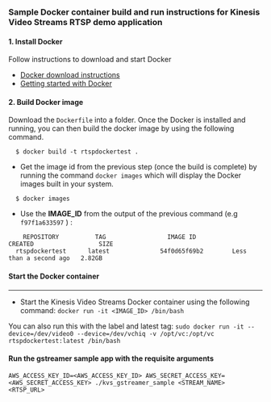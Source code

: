 ### Sample Docker container build and run instructions for Kinesis Video Streams RTSP demo application
#### 1. Install Docker

Follow instructions to download and start Docker

* [ Docker download instructions ]( https://www.docker.com/community-edition#/download )
* [Getting started with Docker](https://docs.docker.com/get-started/)

#### 2. Build Docker image
Download the `Dockerfile` into a folder.  Once the Docker is installed and running, you can then build the docker image by using the following command.

```
  $ docker build -t rtspdockertest .
```
* Get the image id from the previous step (once the build is complete) by running the command `docker images` which will display the Docker images built in your system.

```
  $ docker images
```

* Use the **IMAGE_ID** from the output of the previous command (e.g `f97f1a633597` ) :

```
    REPOSITORY          TAG                 IMAGE ID            CREATED                  SIZE
  rtspdockertest      latest              54f0d65f69b2        Less than a second ago   2.82GB

```
#### Start the Docker container
---

*  Start the Kinesis Video Streams Docker container using the following command:
`docker run -it <IMAGE_ID> /bin/bash`

You can also run this with the label and latest tag:
`sudo docker run -it --device=/dev/video0 --device=/dev/vchiq -v /opt/vc:/opt/vc rtspdockertest:latest /bin/bash`

#### Run the gstreamer sample app with the requisite arguments
`AWS_ACCESS_KEY_ID=<AWS_ACCESS_KEY_ID> AWS_SECRET_ACCESS_KEY=<AWS_SECRET_ACCESS_KEY> ./kvs_gstreamer_sample <STREAM_NAME> <RTSP_URL>` 

